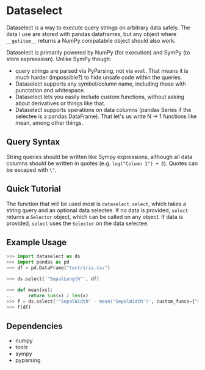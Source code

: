 # Dataselect

Dataselect is a way to execute query strings on arbitrary data safely. The data I use are stored with pandas dataframes, but any object where `__getitem__` returns a NumPy compatabile object should also work.

Dataselect is primarily powered by NumPy (for execution) and SymPy (to store expressiosn). Unlike SymPy though:

* query strings are parsed via PyParsing, not via `eval`. That means it is much harder (impossible?) to hide unsafe code within the queries.
* Dataselect supports any symbol/column name, including those with punctation and whitespace.
* Dataselect lets you easily include custom functions, without asking about derivatives or things like that.
* Dataselect supports operations on data columns (pandas Series if the selectee is a pandas DataFrame). That let's us write N -> 1 functions like mean, among other things.

## Query Syntax
String queries should be written like Sympy expressions, although all data columns should be written in quotes (e.g. `log("Column 1") + 3`). Quotes can be escaped with `\"`.

## Quick Tutorial
The function that will be used most is `dataselect.select`, which takes a string query and an optional data selectee. If no data is provided, `select` returns a `Selector` object, which can be called on any object. If data is provided, `select` uses the `Selector` on the data selectee.

## Example Usage
```Python
>>> import dataselect as ds
>>> import pandas as pd
>>> df = pd.DataFrame("test/iris.csv")

>>> ds.select('"SepalLength"', df)

>>> def mean(xs):
...     return sum(x) / len(x)
>>> f = ds.select('"SepalWidth" - mean("SepalWidth")', custom_funcs={"mean": mean})
>>> f(df)
```

## Dependencies
* numpy
* toolz
* sympy
* pyparsing
